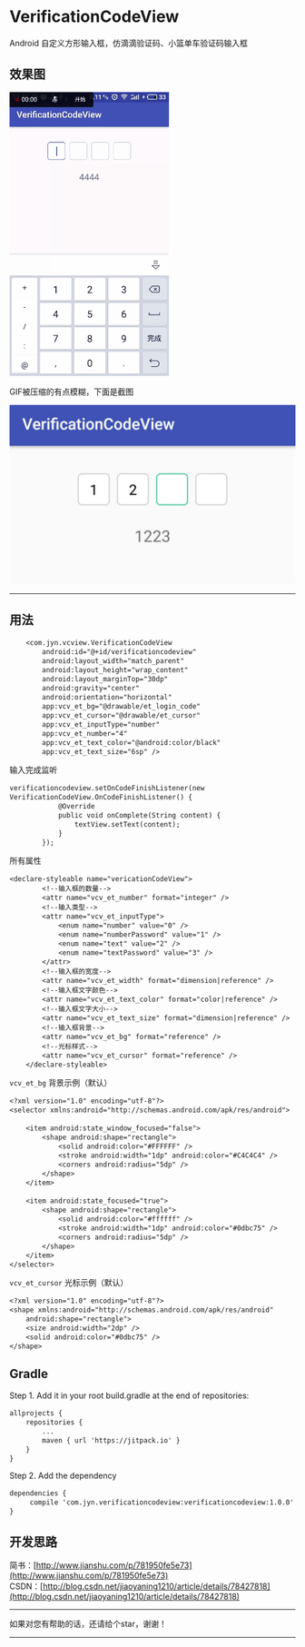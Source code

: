 # VerificationCodeView
Android 自定义方形输入框，仿滴滴验证码、小篮单车验证码输入框

## 效果图

![Screenshot](screenshot/screenshot.gif)

GIF被压缩的有点模糊，下面是截图

![Screenshot](screenshot/screenshot_1.jpg)

---
## 用法

```
    <com.jyn.vcview.VerificationCodeView
        android:id="@+id/verificationcodeview"
        android:layout_width="match_parent"
        android:layout_height="wrap_content"
        android:layout_marginTop="30dp"
        android:gravity="center"
        android:orientation="horizontal"
        app:vcv_et_bg="@drawable/et_login_code"
        app:vcv_et_cursor="@drawable/et_cursor"
        app:vcv_et_inputType="number"
        app:vcv_et_number="4"
        app:vcv_et_text_color="@android:color/black"
        app:vcv_et_text_size="6sp" />
```
输入完成监听
```
verificationcodeview.setOnCodeFinishListener(new VerificationCodeView.OnCodeFinishListener() {
            @Override
            public void onComplete(String content) {
                textView.setText(content);
            }
        });
```
所有属性
```
<declare-styleable name="vericationCodeView">
        <!--输入框的数量-->
        <attr name="vcv_et_number" format="integer" />
        <!--输入类型-->
        <attr name="vcv_et_inputType">
            <enum name="number" value="0" />
            <enum name="numberPassword" value="1" />
            <enum name="text" value="2" />
            <enum name="textPassword" value="3" />
        </attr>
        <!--输入框的宽度-->
        <attr name="vcv_et_width" format="dimension|reference" />
        <!--输入框文字颜色-->
        <attr name="vcv_et_text_color" format="color|reference" />
        <!--输入框文字大小-->
        <attr name="vcv_et_text_size" format="dimension|reference" />
        <!--输入框背景-->
        <attr name="vcv_et_bg" format="reference" />
        <!--光标样式-->
        <attr name="vcv_et_cursor" format="reference" />
    </declare-styleable>
```
`vcv_et_bg` 背景示例（默认）
```
<?xml version="1.0" encoding="utf-8"?>
<selector xmlns:android="http://schemas.android.com/apk/res/android">

    <item android:state_window_focused="false">
        <shape android:shape="rectangle">
            <solid android:color="#FFFFFF" />
            <stroke android:width="1dp" android:color="#C4C4C4" />
            <corners android:radius="5dp" />
        </shape>
    </item>

    <item android:state_focused="true">
        <shape android:shape="rectangle">
            <solid android:color="#ffffff" />
            <stroke android:width="1dp" android:color="#0dbc75" />
            <corners android:radius="5dp" />
        </shape>
    </item>
</selector>
```
`vcv_et_cursor` 光标示例（默认）
```
<?xml version="1.0" encoding="utf-8"?>
<shape xmlns:android="http://schemas.android.com/apk/res/android"
    android:shape="rectangle">
    <size android:width="2dp" />
    <solid android:color="#0dbc75" />
</shape>
```


## Gradle
Step 1. Add it in your root build.gradle at the end of repositories:

```
allprojects {
	repositories {
		...
		maven { url 'https://jitpack.io' }
	}
}
```

Step 2. Add the dependency

```
dependencies {
     compile 'com.jyn.verificationcodeview:verificationcodeview:1.0.0'
}
```

## 开发思路
简书：[http://www.jianshu.com/p/781950fe5e73](http://www.jianshu.com/p/781950fe5e73)  
CSDN：[http://blog.csdn.net/jiaoyaning1210/article/details/78427818](http://blog.csdn.net/jiaoyaning1210/article/details/78427818)

---

如果对您有帮助的话，还请给个star，谢谢！

---
